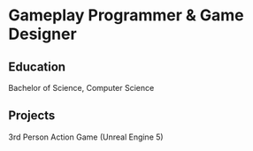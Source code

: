 # Gameplay Programmer & Game Designer

## Education
Bachelor of Science, Computer Science

## Projects
3rd Person Action Game (Unreal Engine 5)
